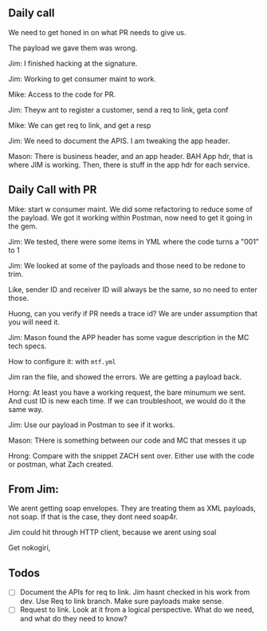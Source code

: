 ## Daily call


We need to get honed in on what PR needs to give us.

The payload we gave them was wrong.

Jim: I finished hacking at the signature.

Jim: Working to get consumer maint to work.

Mike: Access to the code for PR.

Jim: Theyw ant to register a customer, send a req to link, geta  conf

Mike: We can get req to link, and get a resp

Jim: We need to document the APIS. I am tweaking the app header.

Mason: There is business header, and an app header. BAH App hdr, that is where JIM is working. Then, there is stuff in the app hdr for each service.


## Daily Call with PR

Mike: start w consumer maint. We did some refactoring to reduce some of the payload.
We got it working within Postman, now need to get it going in the gem.

Jim: We tested, there were some items in YML where the code turns a "001" to 1

Jim: We looked at some of the payloads and those need to be redone to trim.

Like, sender ID and receiver ID will always be the same, so no need to enter those.

Huong, can you verify if PR needs a trace id? We are under assumption that you will need it.

Jim: Mason found the APP header has some vague description in the MC tech specs.

How to configure it: with `mtf.yml`

Jim ran the file, and showed the errors.
We are getting a payload back.

Horng: At least you have a working request, the bare minumum we sent. And cust ID is new each time. If we can troubleshoot, we would do it the same way.

Jim: Use our payload in Postman to see if it works.

Mason: THere is something between our code and MC that messes it up

Hrong: Compare with the snippet ZACH sent over. Either use with the code or postman, what Zach created.

## From Jim:

We arent getting soap envelopes. They are treating them as XML payloads, not soap.
If that is the case, they dont need soap4r.

Jim could hit through HTTP client, because we arent using soal

Get nokogiri,

## Todos

- [ ] Document the APIs for req to link. Jim hasnt checked in his work from dev. Use Req to link branch. Make sure payloads make sense.
- [ ] Request to link. Look at it from a logical perspective. What do we need, and what do they need to know?